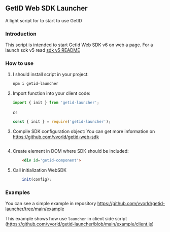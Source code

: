 ## GetID Web SDK Launcher
A light script for to start to use GetID 


### Introduction
This script is intended to start GetId Web SDK v6 on web a page. For a launch sdk v5 read
[sdk v5 README](https://github.com/vvorld/getid-launcher/tree/v5)


### How to use

1. I should install script in your project:
    
    ```bash
    npm i getid-launcher
    ```

1. Import function into your client code:

    ```js 
    import { init } from 'getid-launcher';
    ```

    or

    ```js
    const { init } = require('getid-launcher');
    ```

1. Compile SDK configuration object:
    You can get more information on https://github.com/vvorld/getid-web-sdk

    ```
1. Create element in DOM where SDK should be included:
    ```html
        <div id='getid-component'>

1. Call initialization WebSDK

    ``` js
        init(config);
    ```


### Examples
You can see a simple example in repository
https://github.com/vvorld/getid-launcher/tree/main/example

This example shows how use `launcher` in client side script (https://github.com/vvorld/getid-launcher/blob/main/example/client.js)


